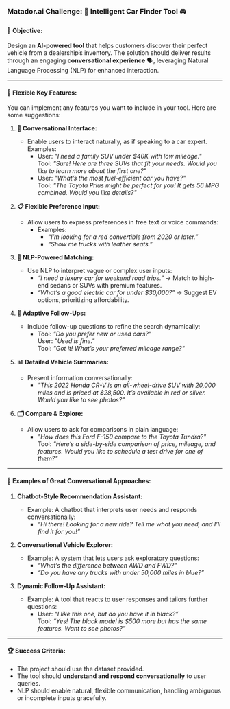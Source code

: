 ### Matador.ai Challenge: 🚗 Intelligent Car Finder Tool 🚘

#### 🌟 Objective:
Design an **AI-powered tool** that helps customers discover their perfect vehicle from a dealership’s inventory. The solution should deliver results through an engaging **conversational experience** 🗣️, leveraging Natural Language Processing (NLP) for enhanced interaction.

---

#### 🎯 Flexible Key Features:

You can implement any features you want to include in your tool. Here are some suggestions:

1. **💬 Conversational Interface:**
   - Enable users to interact naturally, as if speaking to a car expert. Examples:
     - User: *"I need a family SUV under $40K with low mileage."*  
       Tool: *"Sure! Here are three SUVs that fit your needs. Would you like to learn more about the first one?"*
     - User: *"What’s the most fuel-efficient car you have?"*  
       Tool: *"The Toyota Prius might be perfect for you! It gets 56 MPG combined. Would you like details?"*

2. **📋 Flexible Preference Input:**
   - Allow users to express preferences in free text or voice commands:
     - Examples:
       - *“I’m looking for a red convertible from 2020 or later.”*
       - *“Show me trucks with leather seats.”*

3. **🤖 NLP-Powered Matching:**
   - Use NLP to interpret vague or complex user inputs:
     - *“I need a luxury car for weekend road trips.”* → Match to high-end sedans or SUVs with premium features.
     - *“What’s a good electric car for under $30,000?”* → Suggest EV options, prioritizing affordability.

4. **🧠 Adaptive Follow-Ups:**
   - Include follow-up questions to refine the search dynamically:
     - Tool: *"Do you prefer new or used cars?"*  
       User: *"Used is fine."*  
       Tool: *"Got it! What’s your preferred mileage range?"*


5. **📊 Detailed Vehicle Summaries:**
   - Present information conversationally:
     - *"This 2022 Honda CR-V is an all-wheel-drive SUV with 20,000 miles and is priced at $28,500. It’s available in red or silver. Would you like to see photos?"*

6. **🗂️ Compare & Explore:**
   - Allow users to ask for comparisons in plain language:
     - *"How does this Ford F-150 compare to the Toyota Tundra?"*  
       Tool: *"Here’s a side-by-side comparison of price, mileage, and features. Would you like to schedule a test drive for one of them?"*

---

#### 🌈 Examples of Great Conversational Approaches:

1. **Chatbot-Style Recommendation Assistant:**  
   - Example: A chatbot that interprets user needs and responds conversationally:  
     - *“Hi there! Looking for a new ride? Tell me what you need, and I’ll find it for you!”*

2. **Conversational Vehicle Explorer:**  
   - Example: A system that lets users ask exploratory questions:
     - *“What’s the difference between AWD and FWD?”*
     - *“Do you have any trucks with under 50,000 miles in blue?”*

3. **Dynamic Follow-Up Assistant:**  
   - Example: A tool that reacts to user responses and tailors further questions:  
     - User: *“I like this one, but do you have it in black?”*  
       Tool: *“Yes! The black model is $500 more but has the same features. Want to see photos?”*

---

#### 🏆 Success Criteria:
- The project should use the dataset provided.
- The tool should **understand and respond conversationally** to user queries.
- NLP should enable natural, flexible communication, handling ambiguous or incomplete inputs gracefully.
